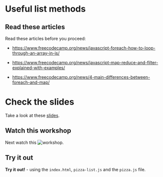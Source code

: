 # Useful list methods

## Read these articles

Read these articles before you proceed:

* https://www.freecodecamp.org/news/javascript-foreach-how-to-loop-through-an-array-in-js/

* https://www.freecodecamp.org/news/javascript-map-reduce-and-filter-explained-with-examples/

* https://www.freecodecamp.org/news/4-main-differences-between-foreach-and-map/

# Check the slides

Take a look at these [slides]((https://codex-academy.github.io/pizza-list/slides.html)).

## Watch this workshop

Next watch this ![workshop](https://youtu.be/D9r5-j2viA8).

## Try it out

**Try it out!** - using the `index.html`, `pizza-list.js` and the `pizza.js` file.
